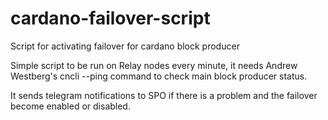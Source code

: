 # cardano-failover-script
Script for activating failover for cardano block producer

Simple script to be run on Relay nodes every minute, it needs Andrew Westberg's cncli --ping command to check main block producer status.

It sends telegram notifications to SPO if there is a problem and the failover become enabled or disabled.


